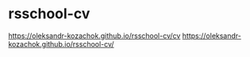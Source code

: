 # rsschool-cv
https://oleksandr-kozachok.github.io/rsschool-cv/cv
https://oleksandr-kozachok.github.io/rsschool-cv/